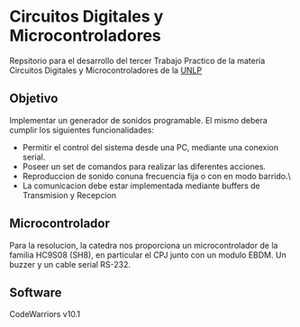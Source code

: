 # Circuitos Digitales y Microcontroladores
Repsitorio para el desarrollo del tercer Trabajo Practico de la materia Circuitos Digitales y Microcontroladores de la [UNLP](http://www.unlp.edu.ar/)
## Objetivo
Implementar un generador de sonidos programable. El mismo debera cumplir los siguientes funcionalidades:
* Permitir el control del sistema desde una PC, mediante una conexion serial.
* Poseer un set de comandos para realizar las diferentes acciones.
* Reproduccion de sonido conuna frecuencia fija o con en modo barrido.\
* La comunicacion debe estar implementada mediante buffers de Transmision y Recepcion
## Microcontrolador
Para la resolucion, la catedra nos proporciona un microcontrolador de la familia HC9S08 (SH8), en particular el CPJ junto con un modulo EBDM. Un buzzer y un cable serial RS-232.
## Software
CodeWarriors v10.1
